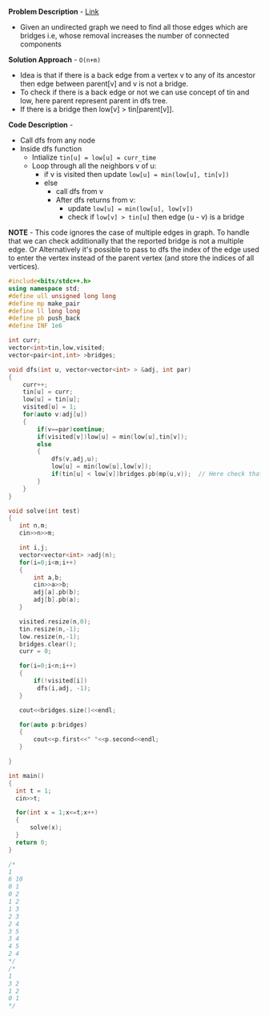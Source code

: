 **Problem Description** - [Link](https://cp-algorithms.com/graph/bridge-searching.html)
* Given an undirected graph we need to find all those edges which are bridges i.e, whose removal increases the number of connected components

**Solution Approach** - `O(n+m)`
* Idea is that if there is a back edge from a vertex v to any of its ancestor then edge between parent[v]  and v is not a bridge.
* To check if there is a back edge or not we can use concept of tin and low, here parent represent parent in dfs tree.
* If there is a bridge then low[v] > tin[parent[v]].

**Code Description** - 
* Call dfs from any node
* Inside dfs function
  * Intialize `tin[u] = low[u] = curr_time`
  * Loop through all the neighbors v of u:
    * if v is visited then update `low[u] = min(low[u], tin[v])`
    * else 
      * call dfs from v
      * After dfs returns from v:
        * update `low[u] = min(low[u], low[v])`
        * check if `low[v] > tin[u]` then edge (u - v) is a bridge 

**NOTE** - This code ignores the case of multiple edges in graph. To handle that we can check additionally that the reported bridge is not a multiple edge. Or Alternatively it's possible to pass to dfs the index of the edge used to enter the vertex instead of the parent vertex (and store the indices of all vertices).


```c++
#include<bits/stdc++.h>
using namespace std;
#define ull unsigned long long
#define mp make_pair
#define ll long long
#define pb push_back
#define INF 1e6

int curr;
vector<int>tin,low,visited;
vector<pair<int,int> >bridges;

void dfs(int u, vector<vector<int> > &adj, int par)
{
    curr++;
    tin[u] = curr;
    low[u] = tin[u];
    visited[u] = 1;
    for(auto v:adj[u])
    {
        if(v==par)continue;
        if(visited[v])low[u] = min(low[u],tin[v]);
        else
        {
            dfs(v,adj,u);
            low[u] = min(low[u],low[v]);
            if(tin[u] < low[v])bridges.pb(mp(u,v));  // Here check that u,v is not a multiple edge, by making map<pair<int,int>, int>edges and check if edges[mp(u,v)]>1 || edges[mp(v,u)]>1
        }
    }
}

void solve(int test)
{
   int n,m;
   cin>>n>>m;

   int i,j;
   vector<vector<int> >adj(n);
   for(i=0;i<m;i++)
   {
       int a,b;
       cin>>a>>b;
       adj[a].pb(b);
       adj[b].pb(a);
   }

   visited.resize(n,0);
   tin.resize(n,-1);
   low.resize(n,-1);
   bridges.clear();
   curr = 0;

   for(i=0;i<n;i++)
   {
       if(!visited[i])
        dfs(i,adj, -1);
   }

   cout<<bridges.size()<<endl;

   for(auto p:bridges)
   {
       cout<<p.first<<" "<<p.second<<endl;
   }

}

int main()
{
  int t = 1;
  cin>>t;

  for(int x = 1;x<=t;x++)
  {
      solve(x);
  }
  return 0;
}

/*
1
6 10
0 1
0 2
1 2
1 3
2 3
2 4
3 5
3 4
4 5
2 4
*/
/*
1
3 2
1 2
0 1
*/
```





